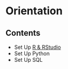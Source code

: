 # Orientation

## Contents

* Set Up [R & RStudio](https://github.com/UB-BiomedicalInformatics/orientation/blob/master/R/README.md)
* Set Up Python
* Set Up SQL
